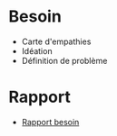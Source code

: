 # Besoin
  
- Carte d'empathies
- Idéation
- Définition de problème

# Rapport 

- [Rapport besoin](https://cnmh.github.io/besoin/)